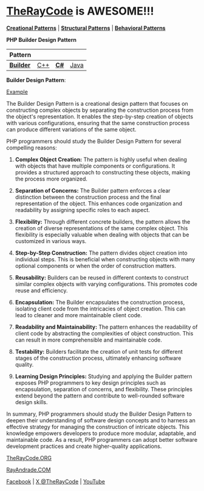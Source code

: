 # [TheRayCode](../../../README.md) is AWESOME!!!

**[Creational Patterns](../README.md)** | **[Structural Patterns](../../Structural/README.md)** | **[Behavioral Patterns](../../Behavioral/README.md)**

**PHP Builder Design Pattern**

|Pattern|   |   |   |
|---|---|---|---|
| [**Builder**](../Builder/README.md) | [C++](../../../CPP/Creational/Builder/README.md) | [**C#**](../../../Csharp/Creational/Builder/README.md) | [Java](../../../Java/Creational/Builder/README.md) |

**Builder Design Pattern**:

[Example](Example/README.md)

The Builder Design Pattern is a creational design pattern that focuses on constructing complex objects by separating the construction process from the object's representation. It enables the step-by-step creation of objects with various configurations, ensuring that the same construction process can produce different variations of the same object.

PHP programmers should study the Builder Design Pattern for several compelling reasons:

1. **Complex Object Creation:** The pattern is highly useful when dealing with objects that have multiple components or configurations. It provides a structured approach to constructing these objects, making the process more organized.

2. **Separation of Concerns:** The Builder pattern enforces a clear distinction between the construction process and the final representation of the object. This enhances code organization and readability by assigning specific roles to each aspect.

3. **Flexibility:** Through different concrete builders, the pattern allows the creation of diverse representations of the same complex object. This flexibility is especially valuable when dealing with objects that can be customized in various ways.

4. **Step-by-Step Construction:** The pattern divides object creation into individual steps. This is beneficial when constructing objects with many optional components or when the order of construction matters.

5. **Reusability:** Builders can be reused in different contexts to construct similar complex objects with varying configurations. This promotes code reuse and efficiency.

6. **Encapsulation:** The Builder encapsulates the construction process, isolating client code from the intricacies of object creation. This can lead to cleaner and more maintainable client code.

7. **Readability and Maintainability:** The pattern enhances the readability of client code by abstracting the complexities of object construction. This can result in more comprehensible and maintainable code.

8. **Testability:** Builders facilitate the creation of unit tests for different stages of the construction process, ultimately enhancing software quality.

9. **Learning Design Principles:** Studying and applying the Builder pattern exposes PHP programmers to key design principles such as encapsulation, separation of concerns, and flexibility. These principles extend beyond the pattern and contribute to well-rounded software design skills.

In summary, PHP programmers should study the Builder Design Pattern to deepen their understanding of software design concepts and to harness an effective strategy for managing the construction of intricate objects. This knowledge empowers developers to produce more modular, adaptable, and maintainable code. As a result, PHP programmers can adopt better software development practices and create higher-quality applications.


[TheRayCode.ORG](https://www.TheRayCode.org)

[RayAndrade.COM](https://www.RayAndrade.com)

[Facebook](https://www.facebook.com/TheRayCode/) | [X @TheRayCode](https://www.x.com/TheRayCode/) | [YouTube](https://www.youtube.com/TheRayCode/)

